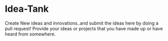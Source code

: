 # Idea-Tank
Create New ideas and innovations..and submit the ideas here by doing a pull request! 
Provide your ideas or projects that you have made up or have heard from somewhere.

